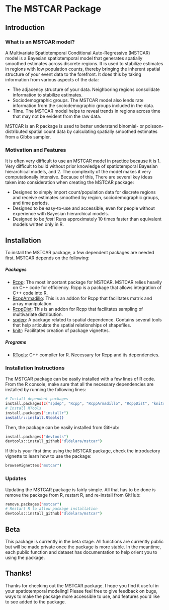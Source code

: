 # The MSTCAR Package
## Introduction
### What is an MSTCAR model?

A Multivariate Spatiotemporal Conditional Auto-Regressive (MSTCAR) model is a Bayesian spatiotemporal model that generates spatially smoothed estimates across discrete regions. It is used to stabilize estimates in regions with low population counts, thereby bringing the inherent spatial structure of your event data to the forefront. It does this by taking information from various aspects of the data:
- The adjacency structure of your data. Neighboring regions consolidate information to stabilize estimates.
- Sociodemographic groups. The MSTCAR model also lends rate information from the sociodemographic groups included in the data.
- Time. The MSTCAR model helps to reveal trends in regions across time that may not be evident from the raw data.

MSTCAR is an R package is used to better understand binomial- or poisson-distributed spatial count data by calculating spatially smoothed estimates from a Gibbs sampler.

### Motivation and Features

It is often very difficult to use an MSTCAR model in practice because it is 1. Very difficult to build without prior knowledge of spatiotemporal Bayesian hierarchical models, and 2. The complexity of the model makes it very computationally intensive. Because of this, There are several key ideas taken into consideration when creating the MSTCAR package:

- Designed to simply import count/population data for discrete regions and receive estimates smoothed by region, sociodemographic groups, and time periods.
- Designed to be easy-to-use and accessible, even for people without experience with Bayesian hierarchical models.
- Designed to be *fast*! Runs approximately 10 times faster than equivalent models written only in R.

## Installation

To install the MSTCAR package, a few dependent packages are needed first. MSTCAR depends on the following:

##### Packages
- [Rcpp](https://cran.r-project.org/package=Rcpp): The most important package for MSTCAR. MSTCAR relies heavily on C++ code for efficiency. Rcpp is a package that allows integration of C++ code into R.
- [RcppArmadillo](https://cran.r-project.org/package=RcppArmadillo): This is an addon for Rcpp that facilitates matrix and array manipulation.
- [RcppDist](https://cran.r-project.org/package=RcppDist): This is an addon for Rcpp that facilitates sampling of multivariate distribution.
- [spdep](https://cran.r-project.org/package=spdep): A package related to spatial dependence. Contains several tools that help articulate the spatial relationships of shapefiles.
- [knitr](https://cran.r-project.org/package=knitr): Facilitates creation of package vignettes.
##### Programs
- [RTools](https://cran.r-project.org/bin/windows/Rtools/): C++ compiler for R. Necessary for Rcpp and its dependencies.

### Installation Instructions
The MSTCAR package can be easily installed with a few lines of R code. From the R console, make sure that all the necessary dependencies are installed by running the following lines:

```sh
# Install dependent packages
install.packages(c("spdep", "Rcpp", "RcppArmadillo", "RcppDist", "knitr"))
# Install RTools
install.packages("installr")
installr::install.Rtools()
```
Then, the package can be easily installed from GitHub:
```sh
install.packages("devtools")
devtools::install_github("dldelara/mstcar")
```
If this is your first time using the MSTCAR package, check the introductory vignette to learn how to use the package:
```sh
browseVignettes("mstcar")
```

### Updates
Updating the MSTCAR package is fairly simple. All that has to be done is remove the package from R, restart R, and re-install from GitHub:
```sh
remove.packages("mstcar")
# Restart R to allow package installation
devtools::install_github("dldelara/mstcar")
```

## Beta
This package is currently in the beta stage. All functions are currently public but will be made private once the package is more stable. In the meantime, each public function and dataset has documentation to help orient you to using the package.

## Thanks!
Thanks for checking out the MSTCAR package. I hope you find it useful in your spatiotemporal modeling! Please feel free to give feedback on bugs, ways to make the package more accessible to use, and features you'd like to see added to the package.

